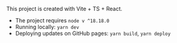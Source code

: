 This project is created with Vite + TS + React.

- The project requires `node v ^18.18.0`
- Running locally: `yarn dev`
- Deploying updates on GitHub pages: `yarn build`, `yarn deploy`
